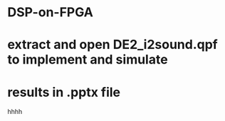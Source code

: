 # DSP-on-FPGA
# extract and open DE2_i2sound.qpf to implement and simulate
# results in .pptx file
hhhh

